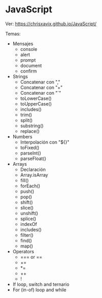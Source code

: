 # JavaScript

Ver: https://chrisxavix.github.io/JavaScript/

Temas:
  * Mensajes
    * console
    * alert
    * prompt
    * document
    * confirm
  * Strings
    * Concatenar con ","
    * Concatenar con "+"
    * Concatenar con "`"
    * toLowerCase()
    * toUpperCase()
    * includes()
    * trim()
    * split()
    * substring()
    * replace()
  * Numbers
    * Interpolación con "${}"
    * toFixed()
    * parseInt()
    * parseFloat()
  * Arrays
    * Declaración
    * Array.isArray
    * fill()
    * forEach()
    * push()
    * pop()
    * shift()
    * slice()
    * unshift()
    * splice()
    * indexOf
    * includes()
    * filter()
    * find()
    * map()
  * Operators
    * === or ==
    * +=
    * *=
    * ++
    * !
  * If loop, switch and ternario
  * For (in-of) loop and while
